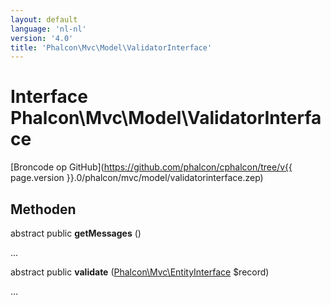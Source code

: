 ```yaml
---
layout: default
language: 'nl-nl'
version: '4.0'
title: 'Phalcon\Mvc\Model\ValidatorInterface'
---
```


# Interface **Phalcon\Mvc\Model\ValidatorInterface**

[Broncode op GitHub](https://github.com/phalcon/cphalcon/tree/v{{ page.version }}.0/phalcon/mvc/model/validatorinterface.zep)

## Methoden

abstract public **getMessages** ()

...

abstract public **validate** ([Phalcon\Mvc\EntityInterface](Phalcon_Mvc_EntityInterface) $record)

...